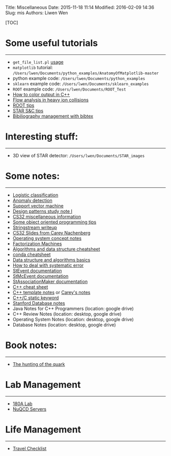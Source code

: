 Title: Miscellaneous 
Date: 2015-11-18 11:14
Modified: 2016-02-09 14:36
Slug: mis
Authors: Liwen Wen

[TOC]

# Some useful tutorials
- - -
* `get_file_list.pl` [usage](https://drupal.star.bnl.gov/STAR/comp/sofi/filecatalog/user-manual)
* `matplotlib` tutorial: `/Users/lwen/Documents/python_examples/AnatomyOfMatplotlib-master`
* python example code: `/Users/lwen/Documents/python_examples`
* `sklearn` example code: `/Users/lwen/Documents/sklearn_examples`
* `ROOT` example code: `/Users/lwen/Documents/ROOT_Test`
* [How to color output in C++]({filename}/mis/color_output.md)
* [Flow analysis in heavy ion collisions]({filename}/mis/flow.md)
* [ROOT tips]({filename}/programming/ROOT_tips.md)
* [STAR S&C tips]({filename}/programming/mis_tips.md)
* [Bibiliography management with bibtex](https://www.sharelatex.com/learn/Bibliography_management_with_bibtex)

# Interesting stuff:
- - -
* 3D view of STAR detector: `/Users/lwen/Documents/STAR_images` 

# Some notes:
- - -
* [Logistic classification]({filename}/mis/logistic_classification_notes.md)
* [Anomaly detection]({filename}/mis/anomaly_detection.md)
* [Support vector machine]({filename}/mis/support_vector_machines.md)
* [Design patterns study note I]({filename}/mis/design_patterns_i.md)
* [CS32 miscellaneous information]({filename}/mis/cs32_mis.md)
* [Some object oriented programming tips]({filename}/data/oodtips.pdf)
* [Stringstream writeup]({filename}/data/stringstream.txt)
* [CS32 Slides from Carey Nachenberg](https://drive.google.com/drive/u/0/folders/0B3ZmSZ7JPYZ6TFI0UWI4Q09sLWc)
* [Operating system concept notes]({filename}/mis/operating_system.md)
* [Factorization Machines]({filename}/mis/fm.md)
* [Algorithms and data structure cheatsheet](http://algs4.cs.princeton.edu/cheatsheet/)
* [conda cheatsheet](https://drive.google.com/open?id=0B3ZmSZ7JPYZ6V3ZqZTQ3SHl2aEE)
* [Data structure and algorithms basics](https://gist.github.com/TSiege/cbb0507082bb18ff7e4b)
* [How to deal with systematic error]({filename}/mis/sys_error.md)
* [StEvent documentation](https://drive.google.com/file/d/0B3ZmSZ7JPYZ6WDQ3TGpxZkw5MDg/view?usp=sharing)
* [StMcEvent documentation](https://drive.google.com/file/d/0B3ZmSZ7JPYZ6b1dlaDlWcmtmYkk/view?usp=sharing)
* [StAssociationMaker documentation](https://drive.google.com/file/d/0B3ZmSZ7JPYZ6RnhNX0VWYXlhNDQ/view?usp=sharing)
* [C++ cheat sheet](https://drive.google.com/file/d/0B3ZmSZ7JPYZ6QnRMeVFKR3JLbEk/view?usp=sharing)
* [C++ template notes](https://drive.google.com/file/d/0B3ZmSZ7JPYZ6R0puS1NCZ0E1d0E/view?usp=sharing) or [Carey's notes](https://drive.google.com/drive/folders/0B3ZmSZ7JPYZ6TFI0UWI4Q09sLWc)
* [C++/C static keyword]()
* [Stanford Database notes](https://drive.google.com/file/d/0B3ZmSZ7JPYZ6bVgxcVRVcWFReTQ/view?usp=sharing)
* Java Notes for C++ Programmers (location: google drive)
* C++ Review Notes (location: desktop, google drive)
* Operating System Notes (location: desktop, google drive)
* Database Notes (location: desktop, google drive)


# Book notes:
- - -
* [The hunting of the quark]({filename}/mis/quark_hunting.md)

# Lab Management
- - -
* [180A Lab]({filename}/mis/180A.md) 
* [NuQCD Servers]({filename}/mis/server_maintenance.md)

# Life Management
- - -
* [Travel Checklist]({filename}/mis/travel_checklist.md)
